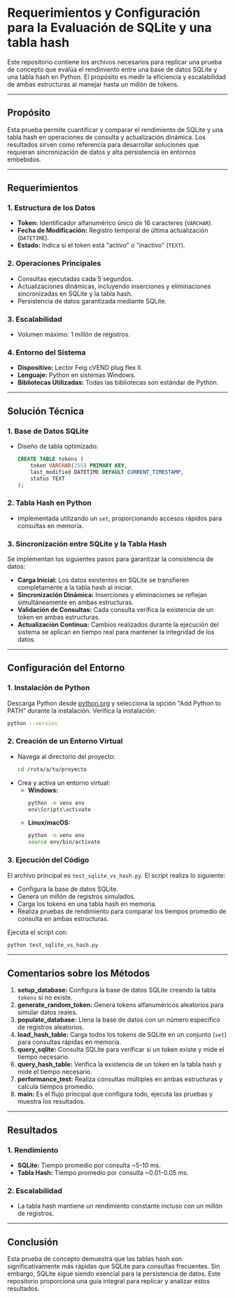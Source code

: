 # Requerimientos y Configuración para la Evaluación de SQLite y una tabla hash

Este repositorio contiene los archivos necesarios para replicar una prueba de concepto que evalúa el rendimiento entre una base de datos SQLite y una tabla hash en Python. El propósito es medir la eficiencia y escalabilidad de ambas estructuras al manejar hasta un millón de tokens.

---

## Propósito

Esta prueba permite cuantificar y comparar el rendimiento de SQLite y una tabla hash en operaciones de consulta y actualización dinámica. Los resultados sirven como referencia para desarrollar soluciones que requieran sincronización de datos y alta persistencia en entornos embebidos.

---

## Requerimientos

### 1. **Estructura de los Datos**

- **Token:** Identificador alfanumérico único de 16 caracteres (`VARCHAR`).
- **Fecha de Modificación:** Registro temporal de última actualización (`DATETIME`).
- **Estado:** Indica si el token está "activo" o "inactivo" (`TEXT`).

### 2. **Operaciones Principales**

- Consultas ejecutadas cada 5 segundos.
- Actualizaciones dinámicas, incluyendo inserciones y eliminaciones sincronizadas en SQLite y la tabla hash.
- Persistencia de datos garantizada mediante SQLite.

### 3. **Escalabilidad**

- Volumen máximo: 1 millón de registros.

### 4. **Entorno del Sistema**

- **Dispositivo:** Lector Feig cVEND plug flex II.
- **Lenguaje:** Python en sistemas Windows.
- **Bibliotecas Utilizadas:** Todas las bibliotecas son estándar de Python.

---

## Solución Técnica

### 1. **Base de Datos SQLite**

- Diseño de tabla optimizado:

  ```sql
  CREATE TABLE tokens (
      token VARCHAR(255) PRIMARY KEY,
      last_modified DATETIME DEFAULT CURRENT_TIMESTAMP,
      status TEXT
  );
  ```

### 2. **Tabla Hash en Python**

- Implementada utilizando un `set`, proporcionando accesos rápidos para consultas en memoria.

### 3. **Sincronización entre SQLite y la Tabla Hash**

Se implementan los siguientes pasos para garantizar la consistencia de datos:

- **Carga Inicial:** Los datos existentes en SQLite se transfieren completamente a la tabla hash al iniciar.
- **Sincronización Dinámica:** Inserciones y eliminaciones se reflejan simultáneamente en ambas estructuras.
- **Validación de Consultas:** Cada consulta verifica la existencia de un token en ambas estructuras.
- **Actualización Continua:** Cambios realizados durante la ejecución del sistema se aplican en tiempo real para mantener la integridad de los datos.

---

## Configuración del Entorno

### 1. **Instalación de Python**

Descarga Python desde [python.org](https://www.python.org/downloads/) y selecciona la opción "Add Python to PATH" durante la instalación. Verifica la instalación:

```bash
python --version
```

### 2. **Creación de un Entorno Virtual**

- Navega al directorio del proyecto:
  ```bash
  cd /ruta/a/tu/proyecto
  ```
- Crea y activa un entorno virtual:
  - **Windows:**
    ```bash
    python -m venv env
    env\Scripts\activate
    ```
  - **Linux/macOS:**
    ```bash
    python -m venv env
    source env/bin/activate
    ```

### 3. **Ejecución del Código**

El archivo principal es `test_sqlite_vs_hash.py`. El script realiza lo siguiente:

- Configura la base de datos SQLite.
- Genera un millón de registros simulados.
- Carga los tokens en una tabla hash en memoria.
- Realiza pruebas de rendimiento para comparar los tiempos promedio de consulta en ambas estructuras.

Ejecuta el script con:

```bash
python test_sqlite_vs_hash.py
```

---

## Comentarios sobre los Métodos

1. **setup_database:** Configura la base de datos SQLite creando la tabla `tokens` si no existe.
2. **generate_random_token:** Genera tokens alfanuméricos aleatorios para simular datos reales.
3. **populate_database:** Llena la base de datos con un número específico de registros aleatorios.
4. **load_hash_table:** Carga todos los tokens de SQLite en un conjunto (`set`) para consultas rápidas en memoria.
5. **query_sqlite:** Consulta SQLite para verificar si un token existe y mide el tiempo necesario.
6. **query_hash_table:** Verifica la existencia de un token en la tabla hash y mide el tiempo necesario.
7. **performance_test:** Realiza consultas múltiples en ambas estructuras y calcula tiempos promedio.
8. **main:** Es el flujo principal que configura todo, ejecuta las pruebas y muestra los resultados.

---

## Resultados

### 1. **Rendimiento**

- **SQLite:** Tiempo promedio por consulta ~5-10 ms.
- **Tabla Hash:** Tiempo promedio por consulta ~0.01-0.05 ms.

### 2. **Escalabilidad**

- La tabla hash mantiene un rendimiento constante incluso con un millón de registros.

---

## Conclusión

Esta prueba de concepto demuestra que las tablas hash son significativamente más rápidas que SQLite para consultas frecuentes. Sin embargo, SQLite sigue siendo esencial para la persistencia de datos. Este repositorio proporciona una guía integral para replicar y analizar estos resultados.
